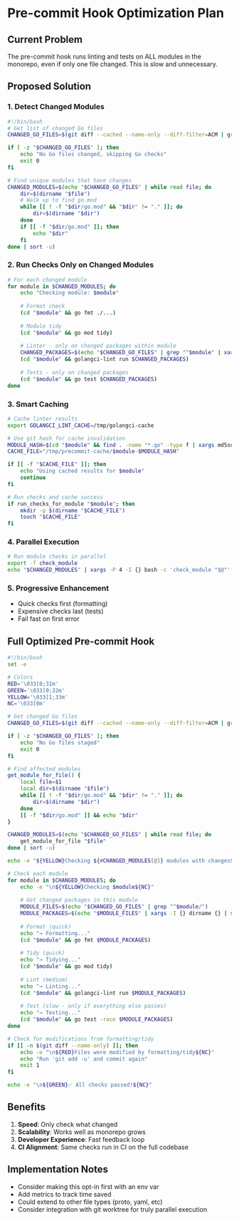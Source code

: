 # Pre-commit Hook Optimization Plan

## Current Problem
The pre-commit hook runs linting and tests on ALL modules in the monorepo, even if only one file changed. This is slow and unnecessary.

## Proposed Solution

### 1. Detect Changed Modules
```bash
#!/bin/bash
# Get list of changed Go files
CHANGED_GO_FILES=$(git diff --cached --name-only --diff-filter=ACM | grep '\.go$')

if [ -z "$CHANGED_GO_FILES" ]; then
    echo "No Go files changed, skipping Go checks"
    exit 0
fi

# Find unique modules that have changes
CHANGED_MODULES=$(echo "$CHANGED_GO_FILES" | while read file; do
    dir=$(dirname "$file")
    # Walk up to find go.mod
    while [[ ! -f "$dir/go.mod" && "$dir" != "." ]]; do
        dir=$(dirname "$dir")
    done
    if [[ -f "$dir/go.mod" ]]; then
        echo "$dir"
    fi
done | sort -u)
```

### 2. Run Checks Only on Changed Modules
```bash
# For each changed module
for module in $CHANGED_MODULES; do
    echo "Checking module: $module"
    
    # Format check
    (cd "$module" && go fmt ./...)
    
    # Module tidy
    (cd "$module" && go mod tidy)
    
    # Linter - only on changed packages within module
    CHANGED_PACKAGES=$(echo "$CHANGED_GO_FILES" | grep "^$module" | xargs -I {} dirname {} | sort -u | sed "s|^$module|.|")
    (cd "$module" && golangci-lint run $CHANGED_PACKAGES)
    
    # Tests - only on changed packages
    (cd "$module" && go test $CHANGED_PACKAGES)
done
```

### 3. Smart Caching
```bash
# Cache linter results
export GOLANGCI_LINT_CACHE=/tmp/golangci-cache

# Use git hash for cache invalidation
MODULE_HASH=$(cd "$module" && find . -name "*.go" -type f | xargs md5sum | md5sum | cut -d' ' -f1)
CACHE_FILE="/tmp/precommit-cache/$module-$MODULE_HASH"

if [[ -f "$CACHE_FILE" ]]; then
    echo "Using cached results for $module"
    continue
fi

# Run checks and cache success
if run_checks_for_module "$module"; then
    mkdir -p $(dirname "$CACHE_FILE")
    touch "$CACHE_FILE"
fi
```

### 4. Parallel Execution
```bash
# Run module checks in parallel
export -f check_module
echo "$CHANGED_MODULES" | xargs -P 4 -I {} bash -c 'check_module "$@"' _ {}
```

### 5. Progressive Enhancement
- Quick checks first (formatting)
- Expensive checks last (tests)
- Fail fast on first error

## Full Optimized Pre-commit Hook

```bash
#!/bin/bash
set -e

# Colors
RED='\033[0;31m'
GREEN='\033[0;32m'
YELLOW='\033[1;33m'
NC='\033[0m'

# Get changed Go files
CHANGED_GO_FILES=$(git diff --cached --name-only --diff-filter=ACM | grep '\.go$' || true)

if [ -z "$CHANGED_GO_FILES" ]; then
    echo "No Go files staged"
    exit 0
fi

# Find affected modules
get_module_for_file() {
    local file=$1
    local dir=$(dirname "$file")
    while [[ ! -f "$dir/go.mod" && "$dir" != "." ]]; do
        dir=$(dirname "$dir")
    done
    [[ -f "$dir/go.mod" ]] && echo "$dir"
}

CHANGED_MODULES=$(echo "$CHANGED_GO_FILES" | while read file; do
    get_module_for_file "$file"
done | sort -u)

echo -e "${YELLOW}Checking ${#CHANGED_MODULES[@]} modules with changes${NC}"

# Check each module
for module in $CHANGED_MODULES; do
    echo -e "\n${YELLOW}Checking $module${NC}"
    
    # Get changed packages in this module
    MODULE_FILES=$(echo "$CHANGED_GO_FILES" | grep "^$module/")
    MODULE_PACKAGES=$(echo "$MODULE_FILES" | xargs -I {} dirname {} | sort -u | sed "s|^$module/|./|")
    
    # Format (quick)
    echo "→ Formatting..."
    (cd "$module" && go fmt $MODULE_PACKAGES)
    
    # Tidy (quick) 
    echo "→ Tidying..."
    (cd "$module" && go mod tidy)
    
    # Lint (medium)
    echo "→ Linting..."
    (cd "$module" && golangci-lint run $MODULE_PACKAGES)
    
    # Test (slow - only if everything else passes)
    echo "→ Testing..."
    (cd "$module" && go test -race $MODULE_PACKAGES)
done

# Check for modifications from formatting/tidy
if [[ -n $(git diff --name-only) ]]; then
    echo -e "\n${RED}Files were modified by formatting/tidy${NC}"
    echo "Run 'git add -u' and commit again"
    exit 1
fi

echo -e "\n${GREEN}✅ All checks passed!${NC}"
```

## Benefits

1. **Speed**: Only check what changed
2. **Scalability**: Works well as monorepo grows  
3. **Developer Experience**: Fast feedback loop
4. **CI Alignment**: Same checks run in CI on the full codebase

## Implementation Notes

- Consider making this opt-in first with an env var
- Add metrics to track time saved
- Could extend to other file types (proto, yaml, etc)
- Consider integration with git worktree for truly parallel execution